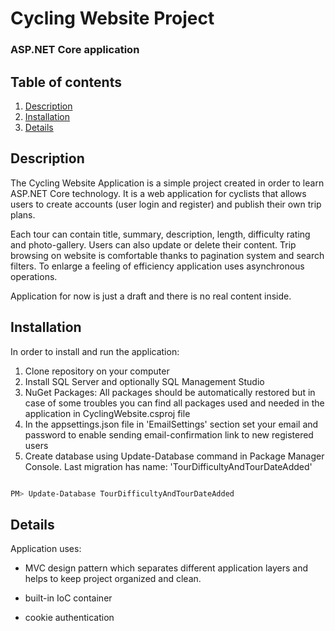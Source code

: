 # Cycling Website Project

### ASP.NET Core application

## Table of contents
1. [Description](#description)
2. [Installation](#installation)
3. [Details](#details)

## Description

The Cycling Website Application is a simple project created in order to learn ASP.NET Core technology. It is a web application for cyclists that allows users to create accounts (user login and register) and publish their own trip plans. 

Each tour can contain title, summary, description, length, difficulty rating and photo-gallery. Users can also update or delete their content. Trip browsing on website is comfortable thanks to pagination system and search filters. To enlarge a feeling of efficiency application uses asynchronous operations.

Application for now is just a draft and there is no real content inside.

## Installation

In order to install and run the application:
1. Clone repository on your computer
2. Install SQL Server and optionally SQL Management Studio
3. NuGet Packages: 
All packages should be automatically restored but in case of some troubles you can find all packages used and needed in the application in CyclingWebsite.csproj file
4. In the appsettings.json file in 'EmailSettings' section set your email and password to enable sending email-confirmation link to new registered users
5. Create database using Update-Database <last migration name> command in Package Manager Console. Last migration has name: 'TourDifficultyAndTourDateAdded'

```bash

PM> Update-Database TourDifficultyAndTourDateAdded

```

## Details

Application uses:
- MVC design pattern which separates different application layers and helps to keep project organized and clean. 

- built-in IoC container

- cookie authentication
